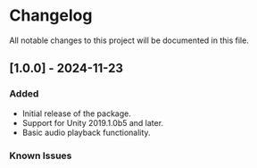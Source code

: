 # Changelog

All notable changes to this project will be documented in this file.

## [1.0.0] - 2024-11-23
### Added
- Initial release of the package.
- Support for Unity 2019.1.0b5 and later.
- Basic audio playback functionality.

### Known Issues
